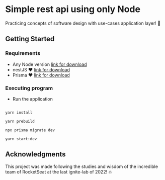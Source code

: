 # Simple rest api using only Node

Practicing concepts of software design with use-cases application layer! 🚀

## Getting Started

### Requirements

- Any Node version [link for download](https://nodejs.org/en/download/)
- nestJS ❤️ [link for download](https://nestjs.com/)
- Prisma ❤️ [link for download](https://www.prisma.io/docs/getting-started)

### Executing program

* Run the application
```

yarn install

yarn prebuild

npx prisma migrate dev

yarn start:dev
```

## Acknowledgments

This project was made following the studies and wisdom of the incredible team of RocketSeat at the last ignite-lab of 2022! 🔥